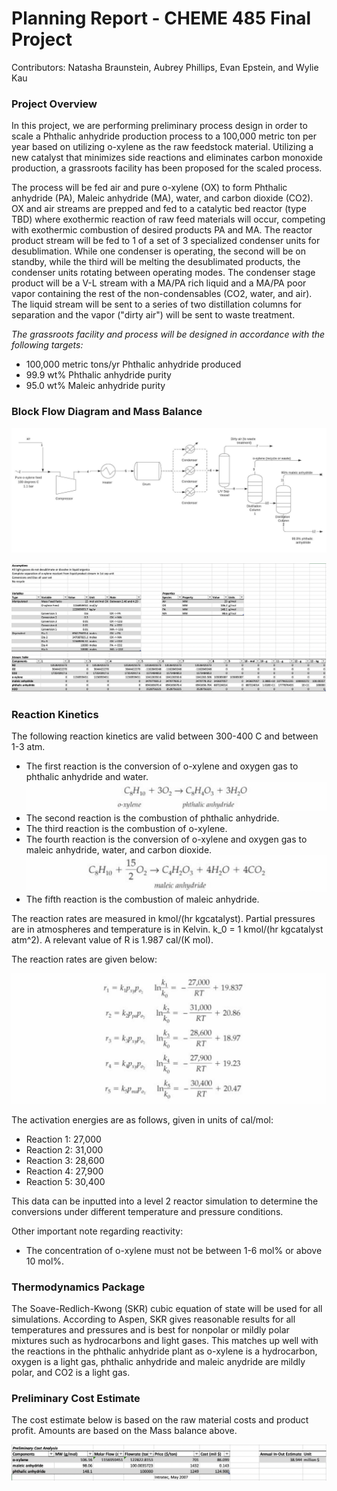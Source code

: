 # Planning Report - CHEME 485 Final Project
 Contributors: Natasha Braunstein, Aubrey Phillips, Evan Epstein, and Wylie Kau


### Project Overview

In this project, we are performing preliminary process design in order to scale a Phthalic anhydride production process to a 100,000 metric ton per year based on utilizing o-xylene as the raw feedstock material. Utilizing a new catalyst that minimizes side reactions and eliminates carbon monoxide production, a grassroots facility has been proposed for the scaled process.

The process will be fed air and pure o-xylene (OX) to form Phthalic anhydride (PA), Maleic anhydride (MA), water, and carbon dioxide (CO2). OX and air streams are prepped and fed to a catalytic bed reactor (type TBD) where exothermic reaction of raw feed materials will occur, competing with exothermic combustion of desired products PA and MA. The reactor product stream will be fed to 1 of a set of 3 specialized condenser units for desublimation. While one condenser is operating, the second will be on standby, while the third will be melting the desublimated products, the condenser units rotating between operating modes. The condenser stage product will be a V-L stream with a MA/PA rich liquid and a MA/PA poor vapor containing the rest of the non-condensables (CO2, water, and air). The liquid stream will be sent to a series of two distillation columns for separation and the vapor ("dirty air") will be sent to waste treatment.

*The grassroots facility and process will be designed in accordance with the following targets:<br>*
- 100,000 metric tons/yr Phthalic anhydride produced
- 99.9 wt% Phthalic anhydride purity
- 95.0 wt% Maleic anhydride purity

### Block Flow Diagram and Mass Balance

![](BFD.jpeg)

![](PR_components/Figures/MassBalance.png)

### Reaction Kinetics

The following reaction kinetics are valid between 300-400 C and between 1-3 atm.

- The first reaction is the conversion of o-xylene and oxygen gas to phthalic anhydride and water.
![](PR_components/Figures/Reaction1.png)
- The second reaction is the combustion of phthalic anhydride.
- The third reaction is the combustion of o-xylene.
- The fourth reaction is the conversion of o-xylene and oxygen gas to maleic anhydride, water, and carbon dioxide.
![](PR_components/Figures/Reaction4.png)
- The fifth reaction is the combustion of maleic anhydride.

The reaction rates are measured in kmol/(hr kgcatalyst). Partial pressures are in atmospheres and temperature is in Kelvin. k_0 = 1 kmol/(hr kgcatalyst atm^2). A relevant value of R is 1.987 cal/(K mol).

The reaction rates are given below:

![](PR_components/Figures/ReactionRates.png)

The activation energies are as follows, given in units of cal/mol:
- Reaction 1: 27,000
- Reaction 2: 31,000
- Reaction 3: 28,600
- Reaction 4: 27,900
- Reaction 5: 30,400

This data can be inputted into a level 2 reactor simulation to determine the conversions under different temperature and pressure conditions.

Other important note regarding reactivity:
- The concentration of o-xylene must not be between 1-6 mol% or above 10 mol%.


### Thermodynamics Package

The Soave-Redlich-Kwong (SKR) cubic equation of state will be used for all simulations.
According to Aspen, SKR gives reasonable results for all temperatures and pressures and
is best for nonpolar or mildly polar mixtures such as hydrocarbons and light gases.
This matches up well with the reactions in the phthalic anhydride plant as o-xylene is a
hydrocarbon, oxygen is a light gas, phthalic anhydride and maleic anydride are mildly polar,
and CO2 is a light gas.

### Preliminary Cost Estimate

The cost estimate below is based on the raw material costs and product profit. Amounts are based on the Mass balance above.

![](PR_components/Figures/CostEstimate.png)

